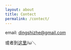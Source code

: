 ```yaml
---
layout: about
title: Contect
permalink: /contect/
---
```


email: [dingshizhe@gmail.com](dingshizhe@gmail.com)

或者到[这里](http://www.google.cn/maps/@39.9081471,116.2505719,17z)/ω＼
